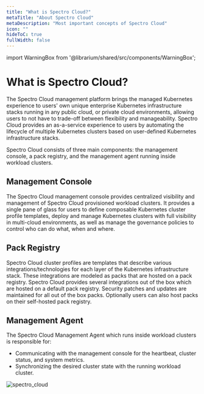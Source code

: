 ```yaml
---
title: "What is Spectro Cloud?"
metaTitle: "About Spectro Cloud"
metaDescription: "Most important concepts of Spectro Cloud"
icon: ""
hideToC: true
fullWidth: false
---
```


import WarningBox from '@librarium/shared/src/components/WarningBox';

# What is Spectro Cloud?

The Spectro Cloud management platform brings the managed Kubernetes experience to users' own unique enterprise Kubernetes infrastructure stacks running in any public cloud, or private cloud environments, allowing users to not have to trade-off between flexibility and manageability. Spectro Cloud provides an as-a-service experience to users by automating the lifecycle of multiple Kubernetes clusters based on user-defined Kubernetes infrastructure stacks.

Spectro Cloud consists of three main components: the management console, a pack registry, and the management agent running inside workload clusters.

## Management Console
The Spectro Cloud management console provides centralized visibility and management of Spectro Cloud provisioned workload clusters. It provides a single pane of glass for users to define composable Kubernetes cluster profile templates, deploy and manage Kubernetes clusters with full visibility in multi-cloud environments, as well as manage the governance policies to control who can do what, when and where.

## Pack Registry
Spectro Cloud cluster profiles are templates that describe various integrations/technologies for each layer of the Kubernetes infrastructure stack. These integrations are modeled as packs that are hosted on a pack registry. Spectro Cloud provides several integrations out of the box which are hosted on a default pack registry. Security patches and updates are maintained for all out of the box packs. Optionally users can also host packs on their self-hosted pack registry.

## Management Agent
The Spectro Cloud Management Agent which runs inside workload clusters is responsible for:

* Communicating with the management console for the heartbeat, cluster status, and system metrics.
* Synchronizing the desired cluster state with the running workload cluster.

![spectro_cloud](/spectro_cloud.png)
